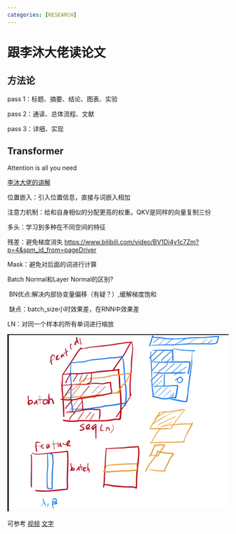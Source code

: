 ```yaml
---
categories: [RESEARCH]
---
```


# 跟李沐大佬读论文

## 方法论

pass 1：标题、摘要、结论、图表、实验

pass 2：通读、总体流程、文献

pass 3：详细、实现

## Transformer

Attention is all you need

[李沐大佬的讲解](https://www.bilibili.com/video/BV1pu411o7BE)

位置嵌入：引入位置信息，直接与词嵌入相加

注意力机制：给和自身相似的分配更高的权重。QKV是同样的向量复制三份

多头：学习到多种在不同空间的特征

残差：避免梯度消失 https://www.bilibili.com/video/BV1Di4y1c7Zm?p=4&spm_id_from=pageDriver

Mask：避免对后面的词进行计算

Batch Normal和Layer Normal的区别?

​    BN优点:解决内部协变量偏移（有疑？）,缓解梯度饱和

​    缺点：batch_size小时效果差，在RNN中效果差

LN：对同一个样本的所有单词进行缩放

![image-20211221145120171](../assets/images/2021-12-20-跟李沐大佬读论文/image-20211221145120171.png)

可参考  [视频](https://www.bilibili.com/video/av58239477/)   [文字](https://github.com/aespresso/a_journey_into_math_of_ml/blob/master/03_transformer_tutorial_1st_part/transformer_1.ipynb)
